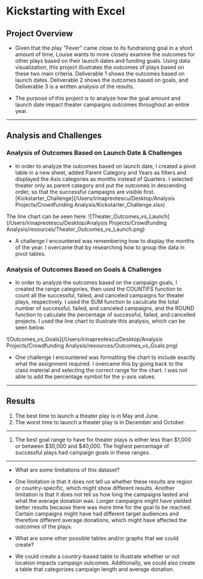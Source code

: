 # Kickstarting with Excel

## Project Overview

* Given that the play "Fever" came close to its fundraising goal in a short amount of time, Louise wants to more closely examine the outcomes for other plays based on their launch dates and funding goals. Using data visualization, this project illustrates the outcomes of plays based on these two main criteria. Deliverable 1 shows the outcomes based on launch dates. Deliverable 2 shows the outcomes based on goals, and Deliverable 3 is a written analysis of the results.

* The purpose of this project is to analyze how the goal amount and launch date impact theater campaigns outcomes throughout an entire year.

---

## Analysis and Challenges

### Analysis of Outcomes Based on Launch Date & Challenges

* In order to analyze the outcomes based on launch date, I created a pivot table in a new sheet, added Parent Category and Years as filters and displayed the Axis categories as months instead of Quarters. I selected theater only as parent category and put the outcomes in descending order, so that the successful campaigns are visible first. 
[Kickstarter_Challenge](/Users/irinapreotescu/Desktop/Analysis Projects/Crowdfunding Analysis/Kickstarter_Challenge.xlsx)

The line chart can be seen here:
![Theater_Outcomes_vs_Launch](/Users/irinapreotescu/Desktop/Analysis Projects/Crowdfunding Analysis/resources/Theater_Outcomes_vs_Launch.png)

* A challenge I encountered was remembering how to display the months of the year. I overcame that by researching how to group the data in pivot tables.

### Analysis of Outcomes Based on Goals & Challenges

* In order to analyze the outcomes based on the campaign goals, I created the range categories, then used the COUNTIFS function to count all the successful, failed, and canceled campaigns for theater plays, respectively. I used the SUM function to caculcate the total number of successful, failed, and canceled campaigns, and the ROUND function to calculate the percentage of successful, failed, and cancelled projects. I used the line chart to illustrate this analysis, which can be seen below.

![Outcomes_vs_Goals](/Users/irinapreotescu/Desktop/Analysis Projects/Crowdfunding Analysis/resources/Outcomes_vs_Goals.png)

* One challenge I encountered was formatting the chart to include exactly what the assignment required. I overcame this by going back to the class material and selecting the correct range for the chart. I was not able to add the percentage symbol for the y-axis values. 

---

## Results

1. The best time to launch a theater play is in May and June. 
2. The worst time to launch a theater play is in December and October.

--- 

1. The best goal range to have for theater plays is either less than $1,000 or between $30,000 and $40,000. The highest percentage of successful plays had campaign goals in these ranges.

---

* What are some limitations of this dataset?
- One limitation is that it does not tell us whether these results are region or country-specific, which might show different results. Another limitation is that it does not tell us how long the campaigns lasted and what the average donation was. Longer campaigns might have yielded better results because there was more time for the goal to be reached. Certain campaigns might have had different target audiences and therefore different average donations, which might have affected the outcomes of the plays.

* What are some other possible tables and/or graphs that we could create?
- We could create a country-based table to illustrate whether or not location impacts campaign outcomes. Additionally, we could also create a table that categorizes campaign length and average donation.

